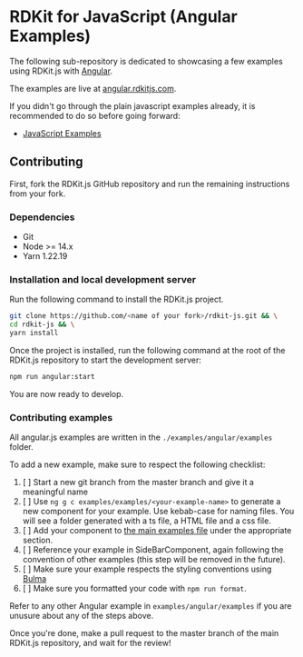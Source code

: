 # RDKit for JavaScript (Angular Examples)

The following sub-repository is dedicated to showcasing a few examples using RDKit.js with [Angular](https://angular.io/).

The examples are live at [angular.rdkitjs.com](https://angular.rdkitjs.com).

If you didn't go through the plain javascript examples already, it is recommended to do so before going forward:

- [JavaScript Examples](https://github.com/rdkit/rdkit-js/tree/master/examples/javascript)

## Contributing

First, fork the RDKit.js GitHub repository and run the remaining instructions from your fork.

### Dependencies

- Git
- Node >= 14.x
- Yarn 1.22.19

### Installation and local development server

Run the following command to install the RDKit.js project.

```bash
git clone https://github.com/<name of your fork>/rdkit-js.git && \
cd rdkit-js && \
yarn install
```

Once the project is installed, run the following command at the root of the RDKit.js repository to start the development server:

```bash
npm run angular:start
```

You are now ready to develop.

### Contributing examples

All angular.js examples are written in the `./examples/angular/examples` folder.

To add a new example, make sure to respect the following checklist:

1. [ ] Start a new git branch from the master branch and give it a meaningful name
2. [ ] Use `ng g c examples/examples/<your-example-name>` to generate a new component for your example. Use kebab-case for naming files. You will see a folder generated with a ts file, a HTML file and a css file. 
3. [ ] Add your component to [the main examples file](/examples/angular/src/app/examples/examples.component.html) under the appropriate section.
4. [ ] Reference your example in SideBarComponent, again following the convention of other examples (this step will be removed in the future).
5. [ ] Make sure your example respects the styling conventions using [Bulma](https://bulma.io/)
6. [ ] Make sure you formatted your code with `npm run format`.

Refer to any other Angular example in `examples/angular/examples` if you are unusure about any of the steps above.

Once you're done, make a pull request to the master branch of the main RDKit.js repository, and wait for the review!
